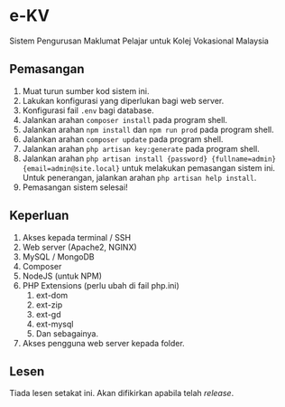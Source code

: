 # e-KV
Sistem Pengurusan Maklumat Pelajar untuk Kolej Vokasional Malaysia

## Pemasangan
1.  Muat turun sumber kod sistem ini.
2.  Lakukan konfigurasi yang diperlukan bagi web server.
3.  Konfigurasi fail `.env` bagi database.
4.  Jalankan arahan `composer install` pada program shell.
5.  Jalankan arahan `npm install` dan `npm run prod` pada program shell.
6.  Jalankan arahan `composer update` pada program shell.
7.  Jalankan arahan `php artisan key:generate` pada program shell.
7.  Jalankan arahan `php artisan install {password} {fullname=admin} {email=admin@site.local}` untuk melakukan pemasangan sistem ini. Untuk penerangan, jalankan arahan `php artisan help install`.
8.  Pemasangan sistem selesai!

## Keperluan
1. Akses kepada terminal / SSH
2. Web server (Apache2, NGINX)
2. MySQL / MongoDB
3. Composer
4. NodeJS (untuk NPM)
5. PHP Extensions (perlu ubah di fail php.ini)
   1. ext-dom
   2. ext-zip
   3. ext-gd
   4. ext-mysql
   4. Dan sebagainya.
6. Akses pengguna web server kepada folder.

## Lesen

Tiada lesen setakat ini. Akan difikirkan apabila telah *release*.
<!-- Sistem ini dilesenkan menggunakan [GNU GPLv3](https://www.gnu.org/licenses/gpl-3.0.txt). Sebarang sumbangan kepada sumber kod akan dilesenkan pada terma yang sama. Setiap sumbangan disenaraikan dalam fail [CREDITS](CREDITS). -->
